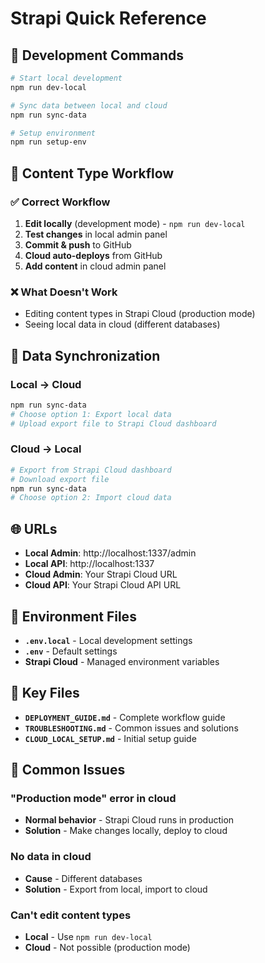 # Strapi Quick Reference

## 🚀 Development Commands

```bash
# Start local development
npm run dev-local

# Sync data between local and cloud
npm run sync-data

# Setup environment
npm run setup-env
```

## 📝 Content Type Workflow

### ✅ Correct Workflow
1. **Edit locally** (development mode) - `npm run dev-local`
2. **Test changes** in local admin panel
3. **Commit & push** to GitHub
4. **Cloud auto-deploys** from GitHub
5. **Add content** in cloud admin panel

### ❌ What Doesn't Work
- Editing content types in Strapi Cloud (production mode)
- Seeing local data in cloud (different databases)

## 🔄 Data Synchronization

### Local → Cloud
```bash
npm run sync-data
# Choose option 1: Export local data
# Upload export file to Strapi Cloud dashboard
```

### Cloud → Local
```bash
# Export from Strapi Cloud dashboard
# Download export file
npm run sync-data
# Choose option 2: Import cloud data
```

## 🌐 URLs

- **Local Admin**: http://localhost:1337/admin
- **Local API**: http://localhost:1337
- **Cloud Admin**: Your Strapi Cloud URL
- **Cloud API**: Your Strapi Cloud API URL

## 🔧 Environment Files

- **`.env.local`** - Local development settings
- **`.env`** - Default settings
- **Strapi Cloud** - Managed environment variables

## 📁 Key Files

- **`DEPLOYMENT_GUIDE.md`** - Complete workflow guide
- **`TROUBLESHOOTING.md`** - Common issues and solutions
- **`CLOUD_LOCAL_SETUP.md`** - Initial setup guide

## 🚨 Common Issues

### "Production mode" error in cloud
- **Normal behavior** - Strapi Cloud runs in production
- **Solution** - Make changes locally, deploy to cloud

### No data in cloud
- **Cause** - Different databases
- **Solution** - Export from local, import to cloud

### Can't edit content types
- **Local** - Use `npm run dev-local`
- **Cloud** - Not possible (production mode) 
